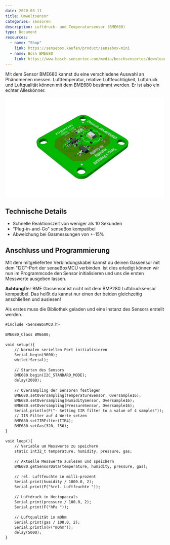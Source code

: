 ```yaml
---
date: 2020-03-11
title: Umweltsensor
categories: sensoren
description: Luftdruck- und Temperatursensor (BME680)
type: Document
resources:
  - name: "Shop"
    link: https://sensebox.kaufen/product/sensebox-mini
  - name: Bosh BME680
    link: https://www.bosch-sensortec.com/media/boschsensortec/downloads/datasheets/bst-bme680-ds001.pdf
---
```


Mit dem Sensor BME680 kannst du eine verschiedene Auswahl an Phänomenen messen. Lufttemperatur, relative Luftfeuchtigkeit, Luftdruck und Luftqualität können mit dem BME680 bestimmt werden. Er ist also ein echter Alleskönner. 

![Der BME680](https://github.com/sensebox/resources/raw/master/gitbook_pictures/bme.png)

## Technische Details
* Schnelle Reaktionszeit von weniger als 10 Sekunden
* "Plug-in-and-Go" senseBox kompatibel
* Abweichung bei Gasmessungen von +-15%

## Anschluss und Programmierung

Mit dem mitgelieferten Verbindungskabel kannst du deinen Gassensor mit dem "I2C"-Port der senseBoxMCU verbinden. 
Ist dies erledigt können wir nun im Programmcode den Sensor initialisieren und uns die ersten Messwerte ausgeben lassen.

**Achtung**Der BME Gassensor ist nicht mit dem BMP280 Luftdrucksensor kompatibel. Das heißt du kannst nur einen der beiden gleichzeitig anschließen und auslesen!



Als erstes muss die Bibliothek geladen und eine Instanz des Sensors erstellt werden.

```arduino 
#include <SenseBoxMCU.h>

BME680_Class BME680;

void setup(){
    // Normalen seriellen Port initialisieren 
    Serial.begin(9600);
    while(!Serial);

    // Starten des Sensors
    BME680.begin(I2C_STANDARD_MODE);
    delay(2000);

    // Oversampling der Sensoren festlegen
    BME680.setOversampling(TemperatureSensor, Oversample16);
    BME680.setOversampling(HumiditySensor, Oversample16);
    BME680.setOversampling(PressureSensor, Oversample16);
    Serial.println(F("- Setting IIR filter to a value of 4 samples"));
    // IIR Filter auf 4 Werte setzen
    BME680.setIIRFilter(IIR4);
    BME680.setGas(320, 150);
}

void loop(){
    // Variable um Messwerte zu speichern
    static int32_t temperature, humidity, pressure, gas;

    // Aktuelle Messwerte auslesen und speichern
    BME680.getSensorData(temperature, humidity, pressure, gas); 
    
    // rel. Luftfeuchte in milli-prozent
    Serial.print(humidity / 1000.0, 2);                      
    Serial.print(F("%rel. Luftfeuchte "));
    
    // Luftdruck in Hectopascals
    Serial.print(pressure / 100.0, 2);                       
    Serial.print(F("hPa "));

    // Luftqualität in mOhm
    Serial.print(gas / 100.0, 2);                            
    Serial.println(F("mOhm"));
    delay(5000);
}
```

